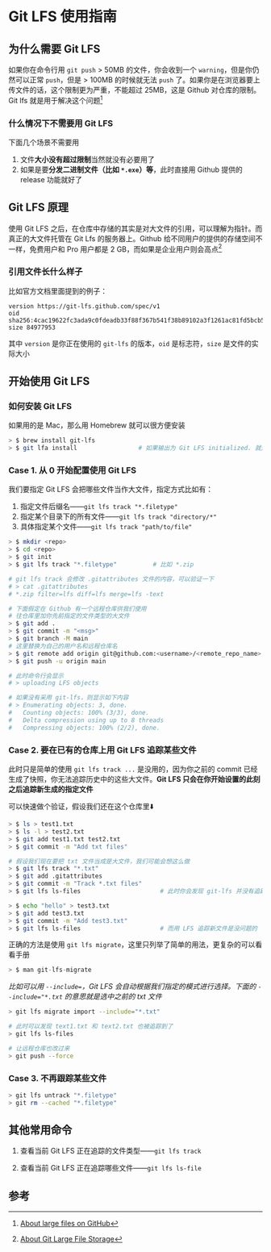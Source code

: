 # Git LFS 使用指南


## 为什么需要 Git LFS 

如果你在命令行用 `git push` > 50MB 的文件，你会收到一个 `warning`，但是你仍然可以正常 `push`，但是 > 100MB 的时候就无法 `push` 了。如果你是在浏览器要上传文件的话，这个限制更为严重，不能超过 25MB，这是 Github 对仓库的限制。Git lfs 就是用于解决这个问题[^1]


### 什么情况下不需要用 Git LFS

下面几个场景不需要用
1. 文件**大小没有超过限制**当然就没有必要用了
2. 如果是要**分发二进制文件（比如 `*.exe`）等**，此时直接用 Github 提供的 release 功能就好了

## Git LFS 原理


使用 Git LFS 之后，在仓库中存储的其实是对大文件的引用，可以理解为指针。而真正的大文件托管在 Git Lfs 的服务器上。Github 给不同用户的提供的存储空间不一样，免费用户和 Pro 用户都是 2 GB，而如果是企业用户则会高点[^2]

### 引用文件长什么样子

比如官方文档里面提到的例子：

```
version https://git-lfs.github.com/spec/v1
oid sha256:4cac19622fc3ada9c0fdeadb33f88f367b541f38b89102a3f1261ac81fd5bcb5
size 84977953
```

其中 `version` 是你正在使用的 `git-lfs` 的版本，`oid` 是标志符，`size` 是文件的实际大小

## 开始使用 Git LFS


### 如何安装 Git LFS

如果用的是 Mac，那么用 Homebrew 就可以很方便安装

```sh
> $ brew install git-lfs
> $ git lfa install                 # 如果输出为 Git LFS initialized. 就是正常安装好了
```

### Case 1. 从 0 开始配置使用 Git LFS

我们要指定 Git LFS 会把哪些文件当作大文件，指定方式比如有：

1. 指定文件后缀名——`git lfs track "*.filetype"`
2. 指定某个目录下的所有文件——`git lfs track "directory/*"`
3. 具体指定某个文件——`git lfs track "path/to/file"`

```sh
> $ mkdir <repo>
> $ cd <repo>
> $ git init
> $ git lfs track "*.filetype"			# 比如 *.zip

# git lfs track 会修改 .gitattributes 文件的内容，可以验证一下
# > cat .gitattributes
# *.zip filter=lfs diff=lfs merge=lfs -text

# 下面假定在 Github 有一个远程仓库供我们使用
# 往仓库里加你先前指定的文件类型的大文件
> $ git add .
> $ git commit -m "<msg>"
> $ git branch -M main
# 这里替换为自己的用户名和远程仓库名
> $ git remote add origin git@github.com:<username>/<remote_repo_name>.github 
> $ git push -u origin main

# 此时命令行会显示
# > uploading LFS objects

# 如果没有采用 git-lfs，则显示如下内容
# > Enumerating objects: 3, done.
#   Counting objects: 100% (3/3), done.
#   Delta compression using up to 8 threads
#   Compressing objects: 100% (2/2), done.
```

### Case 2. 要在已有的仓库上用 Git LFS 追踪某些文件

此时只是简单的使用 `git lfs track ...` 是没用的，因为你之前的 commit 已经生成了快照，你无法追踪历史中的这些大文件。**Git LFS 只会在你开始设置的此刻之后追踪新生成的指定文件**

可以快速做个验证，假设我们还在这个仓库里⬇️

```bash
> $ ls > test1.txt
> $ ls -l > test2.txt
> $ git add test1.txt test2.txt
> $ git commit -m "Add txt files"

# 假设我们现在要把 txt 文件当成是大文件，我们可能会想这么做
> $ git lfs track "*.txt"
> $ git add .gitattributes
> $ git commit -m "Track *.txt files"
> $ git lfs ls-files                      # 此时你会发现 git-lfs 并没有追踪 txt 文件

> $ echo "hello" > test3.txt
> $ git add test3.txt
> $ git commit -m "Add test3.txt"
> $ git lfs ls-files                      # 而用 LFS 追踪新文件是没问题的
```

正确的方法是使用 `git lfs migrate`，这里只列举了简单的用法，更复杂的可以看看手册
```python
> $ man git-lfs-migrate
```

*比如可以用 `--include=`，Git LFS 会自动根据我们指定的模式进行选择。下面的 `--include="*.txt` 的意思就是选中之前的 txt 文件*

```bash
> git lfs migrate import --include="*.txt"

# 此时可以发现 text1.txt 和 text2.txt 也被追踪到了
> git lfs ls-files

# 让远程仓库也改过来
> git push --force
```

### Case 3. 不再跟踪某些文件

```bash
> git lfs untrack "*.filetype"
> git rm --cached "*.filetype"
```

## 其他常用命令


1. 查看当前 Git LFS 正在追踪的文件类型——`git lfs track`

2. 查看当前 Git LFS 正在追踪哪些文件——`git lfs ls-file`

## 参考


[^1]: [About large files on GitHub](https://docs.github.com/en/repositories/working-with-files/managing-large-files/about-large-files-on-github)
[^2]: [About Git Large File Storage](https://docs.github.com/en/repositories/working-with-files/managing-large-files/about-git-large-file-storage)


